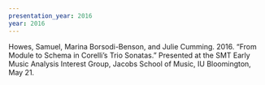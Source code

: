 ```yaml
---
presentation_year: 2016
year: 2016
---
```


Howes, Samuel, Marina Borsodi-Benson, and Julie Cumming. 2016. “From Module to Schema in Corelli’s Trio Sonatas.” Presented at the SMT Early Music Analysis Interest Group, Jacobs School of Music, IU Bloomington, May 21.